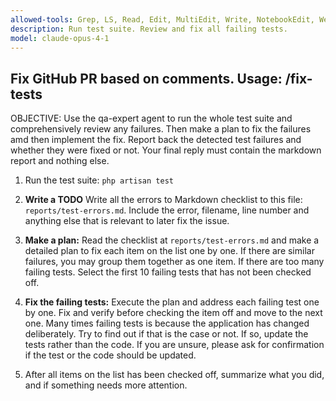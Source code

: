 ```yaml
---
allowed-tools: Grep, LS, Read, Edit, MultiEdit, Write, NotebookEdit, WebFetch, TodoWrite, WebSearch, BashOutput, KillBash, ListMcpResourcesTool, ReadMcpResourceTool, Bash, Glob
description: Run test suite. Review and fix all failing tests.
model: claude-opus-4-1
---
```


## Fix GitHub PR based on comments. Usage: /fix-tests

OBJECTIVE:
Use the qa-expert agent to run the whole test suite and comprehensively review any failures. Then make a plan to fix the failures amd then implement the fix. Report back the detected test failures and whether they were fixed or not. Your final reply must contain the markdown report and nothing else.

1. Run the test suite: `php artisan test`

2. **Write a TODO**
   Write all the errors to Markdown checklist to this file: `reports/test-errors.md`. Include the error, filename, line number and anything else that is relevant to later fix the issue.

3. **Make a plan:**
   Read the checklist at `reports/test-errors.md` and make a detailed plan to fix each item on the list one by one. 
   If there are similar failures, you may group them together as one item. 
   If there are too many failing tests. Select the first 10 failing tests that has not been checked off.

4. **Fix the failing tests:** 
   Execute the plan and address each failing test one by one. Fix and verify before checking the item off and move to the next one.
   Many times failing tests is because the application has changed deliberately. Try to find out if that is the case or not. If so, update the tests rather than the code. If you are unsure, please ask for confirmation if the test or the code should be updated. 

5. After all items on the list has been checked off, summarize what you did, and if something needs more attention.
